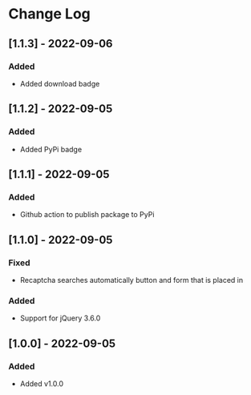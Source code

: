 # Change Log

## [1.1.3] - 2022-09-06
### Added
- Added download badge

## [1.1.2] - 2022-09-05
### Added
- Added PyPi badge

## [1.1.1] - 2022-09-05
### Added
- Github action to publish package to PyPi

## [1.1.0] - 2022-09-05
### Fixed
- Recaptcha searches automatically button and form that is placed in

### Added
- Support for jQuery 3.6.0

## [1.0.0] - 2022-09-05

### Added
- Added v1.0.0